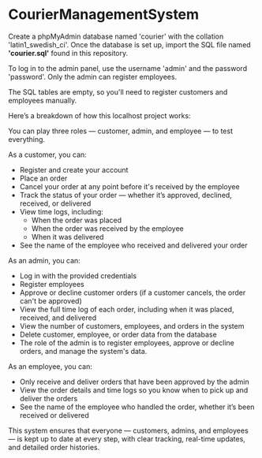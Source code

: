 # CourierManagementSystem
Create a phpMyAdmin database named 'courier' with the collation 'latin1_swedish_ci'. Once the database is set up, import the SQL file named **'courier.sql'** found in this repository.

To log in to the admin panel, use the username 'admin' and the password 'password'. Only the admin can register employees.

The SQL tables are empty, so you'll need to register customers and employees manually. 

Here’s a breakdown of how this localhost project works:

You can play three roles — customer, admin, and employee — to test everything.

As a customer, you can:
- Register and create your account  
- Place an order  
- Cancel your order at any point before it's received by the employee  
- Track the status of your order — whether it’s approved, declined, received, or delivered  
- View time logs, including:
  - When the order was placed  
  - When the order was received by the employee  
  - When it was delivered  
- See the name of the employee who received and delivered your order

As an admin, you can:
- Log in with the provided credentials  
- Register employees  
- Approve or decline customer orders (if a customer cancels, the order can't be approved)  
- View the full time log of each order, including when it was placed, received, and delivered  
- View the number of customers, employees, and orders in the system  
- Delete customer, employee, or order data from the database  
- The role of the admin is to register employees, approve or decline orders, and manage the system's data.  

As an employee, you can:
- Only receive and deliver orders that have been approved by the admin  
- View the order details and time logs so you know when to pick up and deliver the orders  
- See the name of the employee who handled the order, whether it’s been received or delivered

This system ensures that everyone — customers, admins, and employees — is kept up to date at every step, with clear tracking, real-time updates, and detailed order histories.
